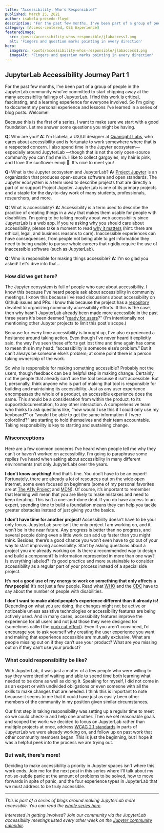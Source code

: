 ```yaml
---
title: "Accessibility: Who's Responsible?"
published: March 25, 2021
author: isabela-presedo-floyd
description: "For the past few months, I've been part of a group of people in the JupyterLab community who've committed to start chipping away at the many accessibility failings of JupyterLab. I find this work is critical, fascinating, and a learning experience for everyone involved. So I'm going to document my personal experience and lessons I've learned in a series of blog posts. Welcome!"
category: [Access-centered, OSS Experience]
featuredImage:
  src: /posts/accessibility-whos-responsible/jlabaccess1.png
  alt: 'Fingers and question marks pointing in every direction'
hero:
  imageSrc: /posts/accessibility-whos-responsible/jlabaccess1.png
  imageAlt: 'Fingers and question marks pointing in every direction'
---
```


## JupyterLab Accessibility Journey Part 1

For the past few months, I've been part of a group of people in the JupyterLab community 
who've committed to start chipping away at the many accessibility failings of JupyterLab. 
I find this work is critical, fascinating, and a learning experience for everyone involved. 
So I'm going to document my personal experience and lessons I've learned in a series of blog 
posts. Welcome!

Because this is the first of a series, I want to make sure we start with a good foundation. 
Let me answer some questions you might be having.

**Q:** Who are you?
**A:** I'm Isabela, a UX/UI designer at [Quansight Labs](https://labs.quansight.org/), who 
cares about accessibility and is fortunate to work somewhere where that is a respected concern. 
I also spend time in the Jupyter ecosystem—especially around JupyterLab —though that is not the 
only open-source community you can find me in. I like to collect gargoyles, my hair is pink, 
and I love the sunflower emoji :sunflower:. It's nice to meet you!

**Q:** What is the Jupyter ecosystem and JupyterLab?
**A:** [Project Jupyter](https://jupyter.org/) is an organization that produces open-source software 
and open standards. The Jupyter ecosystem is a term used to describe projects that are directly a 
part of or support Project Jupyter. JupyterLab is one of its primary projects and a staple for 
the day-to-day work of many students, professionals, researchers, and more.

**Q:** What is accessibility?
**A:** Accessibility is a term used to describe the practice of creating things in a way that 
makes them usable for people with disabilities.  I’m going to be talking mostly about web accessibility 
since JupyterLab is a web app. If you're asking why you should care about accessibility, please 
take a moment to read [why it matters](https://www.w3.org/WAI/fundamentals/accessibility-intro/#context) 
(hint: there are ethical, legal, and business reasons to care). Inaccessible experiences can 
have consequences, from people not being able to get information they need to being unable to 
pursue whole careers that rigidly require the use of inaccessible software (such as JupyterLab).

**Q:** Who is responsible for making things accessible?
**A:** I'm so glad you asked! Let's dive into that...

### How did we get here?

The Jupyter ecosystem is full of people who care about accessibility. I know this because I've heard 
people ask about accessibility in community meetings. I know this because I've read discussions about 
accessibility on Github issues and PRs. I know this because the project has a
[repository](https://github.com/jupyter/accessibility/) devoted to organizing community accessibility 
efforts. If this is the case, then why hasn't JupyterLab already been made more accessible in the past 
three years it's been deemed "[ready for users](https://blog.jupyter.org/jupyterlab-is-ready-for-users-5a6f039b8906)?" 
(I'm intentionally not mentioning other Jupyter projects to limit this post's scope.)

Because for every time accessibility is brought up, I've also experienced a hesitance around taking 
action. Even though I’ve never heard it explicitly said, the way I’ve seen these efforts get lost time and 
time again has come to mean this in my head: “accessibility is someone else’s problem.” But it can’t always 
be someone else’s problem; at some point there is a person taking ownership of the work.

So who is responsible for making something accessible? Probably not the users, though feedback can be a 
helpful step in making change. Certainly not the people that already can’t use the tool because it isn’t 
accessible. But I, personally, think anyone who is part of making that tool is responsible for building and 
maintaining its accessibility. Just as any user experience encompasses the whole of a product, an 
accessible experience does the same. This should be a consideration from within the product, to its 
support/documentation, to any other interaction. A comprehensive team who thinks to ask questions like, 
“how would I use this if I could only use my keyboard?” or “would I be able to get the same information if 
I were colorblind?” are starting to hold themselves and their team accountable. Taking responsibility is 
key to starting and sustaining change.

### Misconceptions

Here are a few common concerns I’ve heard when people tell me why they can’t or haven’t worked on 
accessibility. I’m going to paraphrase some replies I've heard when asking about accessibility in many 
different environments (not only JupyterLab) over the years.

**I don’t know anything!**
And that’s fine. You don’t have to be an expert! Fortunately, there are already a lot of resources out 
on the wide open internet, some even focused on beginners (some of my personal favorites are at 
[The A11y Project](https://www.a11yproject.com/resources) and
[MDN](https://developer.mozilla.org/en-US/docs/Learn/Accessibility/What_is_accessibility)). Of course, 
it’s important to remember that learning will mean that you are likely to make mistakes and need to keep 
iterating. This isn’t a one-and-done deal. If you do have access to an expert, spending time to build 
a foundation means they can help you tackle greater obstacles instead of just giving you the basics.

**I don’t have time for another project!**
Accessibility doesn’t have to be your only focus. JupyterLab sure isn’t the only project I am working on, 
and it won’t be in the near future. Any progress is better than no progress, and several people doing even 
a little work can add up faster than you might think. Besides, there’s a good chance you won’t even have 
to go out of your way to start improving accessibility. Start by asking questions about a project you are 
already working on. Is there a recommended way to design and build a component? Is information represented 
in more than one way? Is everything labeled?  It’s good practice and more sustainable to consider 
accessibility as a regular part of your process instead of a special side project.

**It’s not a good use of my energy to work on something that only affects a few people!**
It’s not just a few people. Read what [WHO](https://www.who.int/en/news-room/fact-sheets/detail/disability-and-health) 
and the [CDC](https://www.cdc.gov/ncbddd/disabilityandhealth/infographic-disability-impacts-all.html) have 
to say about the number of people with disabilities.

**I don’t want to make abled people’s experience different than it already is!**
Depending on what you are doing, the changes might not be active or noticeable unless assistive technologies 
or accessibility features are being actively used. And in many cases, accessibility features improve the 
experience for all users and not just those they were designed for (sometimes called the [curb cut effect](https://uxdesign.cc/the-curb-cut-effect-universal-design-b4e3d7da73f5)). Even if you aren’t convinced, I’d encourage you to ask yourself why creating the user 
experience you want and making that experience accessible are mutually exclusive. What are people missing 
out on if they can’t use your product? What are you missing out on if they can’t use your product?

### What could responsibility be like?
With JupyterLab, it was just a matter of a few people who were willing to say they were tired of waiting and able 
to spend time both learning what needed to be done as well as doing it. Speaking for myself, I did not come in as 
an expert or with undivided obligations or even someone with all the skills to make changes that are needed. I 
think this is important to note because it seems to me that it could have just as easily been other members of 
the community in my position given similar circumstances.

Our first step in taking responsibility was setting up a regular time to meet so we could check-in and help 
one another. Then we set reasonable goals and scoped the work: we decided to focus on JupyterLab rather 
than multiple projects at once, address [WCAG 2.1 standards](https://www.w3.org/TR/WCAG21/) in parts of JupyterLab we were already 
working on, and follow up on past work that other community members began. This is just the beginning, 
but I hope it was a helpful peek into the process we are trying out.

### But wait, there's more!
Deciding to make accessibility a priority in Jupyter spaces isn't where this work ends. Join me for the next post in this series 
where I'll talk about my not-so-subtle panic at the amount of problems to be solved, how to move forwards in spite of panic, and 
the four experience types in JupyterLab that we must address to be truly accessible.
___

*This is part of a series of blogs around making JupyterLab more accessible. You can read the 
[whole series here](/categories/jlaba11y).*

*Interested in getting involved? Join our community via the JupyterLab accessibility meetings 
listed every other week on the [Jupyter community calendar](https://jupyter.readthedocs.io/en/latest/community/content-community.html#jupyter-community-meetings).*
